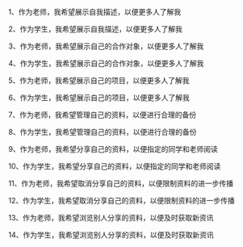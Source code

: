 1、作为老师，我希望展示自我描述，以便更多人了解我

2、作为学生，我希望展示自我描述，以便更多人了解我

3、作为老师，我希望展示自己的合作对象，以便更多人了解我

4、作为学生，我希望展示自己的合作对象，以便更多人了解我

5、作为老师，我希望展示自己的项目，以便更多人了解我

6、作为学生，我希望展示自己的项目，以便更多人了解我

7、作为老师，我希望管理自己的资料，以便进行合理的备份

8、作为学生，我希望管理自己的资料，以便进行合理的备份

9、作为老师，我希望分享自己的资料，以便指定的同学和老师阅读 

10、作为学生，我希望分享自己的资料，以便指定的同学和老师阅读

11、作为老师，我希望取消分享自己的资料，以便限制资料的进一步传播 

12、作为学生，我希望取消分享自己的资料，以便限制资料的进一步传播 

13、作为老师，我希望浏览别人分享的资料，以便及时获取新资讯 

14、作为学生，我希望浏览别人分享的资料，以便及时获取新资讯 